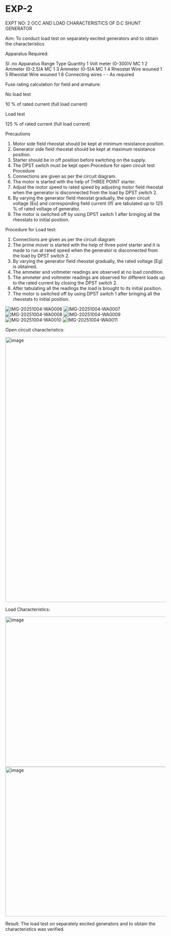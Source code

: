 # EXP-2
EXPT NO: 2 OCC AND LOAD CHARACTERISTICS OF D.C SHUNT GENERATOR

Aim:
To conduct load test on separately excited generators and to obtain the characteristics

Apparatus Required:

Sl .no	Apparatus	Range	Type	Quantity
1	Volt meter	(0-300)V	MC	1
2	Ammeter	(0-2.5)A	MC	1
3	Ammeter	(0-5)A	MC	1
4	Rheostat		Wire wouned	1
5	Rheostat		Wire wouned	1
6	Connecting wires	-	-	As required

Fuse rating calculation for field and armature:

No load test

10 % of rated current (full load current)

Load test

125 % of rated current (full load current)

Precautions

1.   Motor side field rheostat should be kept at minimum resistance position.
2.   Generator side field rheostat should be kept at maximum resistance position.
3.   Starter should be in off position before switching on the supply.
4.   The DPST switch must be kept open.Procedure for open circuit test
Procedure
1.   Connections are given as per the circuit diagram.
2.   The motor is started with the help of THREE POINT starter.
3.   Adjust the motor speed to rated speed by adjusting motor field rheostat when the generator is disconnected from the load by DPST switch 2.
4.   By  varying  the  generator  field  rheostat  gradually,  the  open  circuit  voltage  [Eo]  and corresponding field current (If) are tabulated up to 125 % of rated voltage of generator.
5.   The motor is switched off by using DPST switch 1 after bringing all the rheostats to initial position.

Procedure for Load test:

1.   Connections are given as per the circuit diagram
2.   The prime mover is started with the help of three point starter and it is made to run at rated speed when the generator is disconnected from the load by DPST switch 2.
3.   By varying the generator field rheostat gradually, the rated voltage [Eg] is obtained.
4.   The ammeter and voltmeter readings are observed at no load condition.
5.   The ammeter and voltmeter readings are observed for different loads up to the rated current by closing the DPST switch 2.
6.   After tabulating all the readings the load is brought to its initial position.
7.   The motor is switched off by using DPST switch 1 after bringing all the rheostats to initial position.

![IMG-20251004-WA0006](https://github.com/user-attachments/assets/3a44359c-5464-4967-a841-d2a1b1adf399)
![IMG-20251004-WA0007](https://github.com/user-attachments/assets/0ddbf021-0727-40c5-943b-08dfd201d7ac)
![IMG-20251004-WA0008](https://github.com/user-attachments/assets/459499ba-7d1d-4704-bc0d-124b8459dbd5)
![IMG-20251004-WA0009](https://github.com/user-attachments/assets/6f69c993-c53e-487a-b3c8-d0e2b2130c8f)
![IMG-20251004-WA0010](https://github.com/user-attachments/assets/ab100baa-73d6-4785-b390-7e02e4afad43)
![IMG-20251004-WA0011](https://github.com/user-attachments/assets/352a3f1f-9cd5-4487-b8df-a7dced57cc4c)


Open circuit characteristics:

<img width="813" height="831" alt="image" src="https://github.com/user-attachments/assets/a6bf54e1-5eed-47bb-a120-9a6960aa8a06" />

  
Load Characteristics:

<img width="1034" height="471" alt="image" src="https://github.com/user-attachments/assets/8c498fc6-0de6-4f91-be43-28396736b6c1" />


<img width="1029" height="469" alt="image" src="https://github.com/user-attachments/assets/f808ff26-4fb3-483e-9efa-ce3a6b7af1c4" />
 
Result:
The load test on separately excited generators and to obtain the characteristics was verified.
